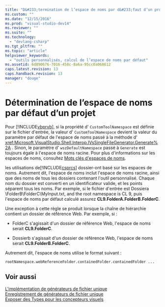 ```yaml
---
title: "D&#233;termination de l’espace de noms par d&#233;faut d’un projet | Microsoft Docs"
ms.custom: ""
ms.date: "12/15/2016"
ms.prod: "visual-studio-dev14"
ms.reviewer: ""
ms.suite: ""
ms.technology: 
  - "devlang-csharp"
ms.tgt_pltfrm: ""
ms.topic: "article"
helpviewer_keywords: 
  - "outils personnalisés, calcul de l’espace de noms par défaut"
ms.assetid: 6d890676-7016-458c-8a6a-95cc0a068612
caps.latest.revision: 13
caps.handback.revision: 13
manager: "douge"
---
```

# D&#233;termination de l’espace de noms par d&#233;faut d’un projet
Pour [!INCLUDE[vbprvb](../code-quality/includes/vbprvb_md.md)], si la propriété d' `CustomToolNamespace` est définie sur le fichier d'entrée, la valeur d' `CustomToolNamespace` devient la valeur du paramètre par défaut de l'espace de noms passé à la méthode d' <xref:Microsoft.VisualStudio.Shell.Interop.IVsSingleFileGenerator.Generate%2A> .  Sinon, le paramètre d' `wszDefaultNamespace` passé à `Generate` est toujours égale à l'espace de noms racine.  Pour plus d'informations sur les espaces de noms, consultez [Mots clés d'espaces de noms](/dotnet/csharp/language-reference/keywords/namespace-keywords).  
  
 les utilisations de[!INCLUDE[csprcs](../data-tools/includes/csprcs_md.md)] dossier\-ont basé sur les espaces de noms.  Autrement dit, l'espace de noms inclut l'espace de noms racine, ainsi que des noms de tous les dossiers contenant l'outil personnalisé.  Chaque nom du dossier est converti en un identificateur valide, et les points séparent tous les noms.  Par exemple, si le fichier d'entrée est Dossiera \\FolderB\\FolderC\\MyInput.txt, and the root namespace is CL 9, puis l'espace de noms par défaut calculé assurez **CL9.FolderA.FolderB.FolderC**.  
  
 Une exception à cette règle se produit lorsque la chaîne de hiérarchie contient un dossier de référence Web.  Par exemple, si :  
  
-   FolderC s'agissait d'un dossier de référence Web, l'espace de noms serait **CL9.FolderC**.  
  
-   Dossierb s'agissait d'un dossier de référence Web, l'espace de noms serait **CL9.FolderB.FolderC**.  
  
 Autrement dit, l'espace de noms utilise le format suivant :  
  
```  
rootNamespace.webReferenceFolder.containedFolder.containedFolder ...  
```  
  
## Voir aussi  
 [L'implémentation de générateurs de fichier unique](../extensibility/internals/implementing-single-file-generators.md)   
 [Enregistrement de générateurs de fichier unique](../extensibility/internals/registering-single-file-generators.md)   
 [Exposer des Types pour les concepteurs visuels](../extensibility/internals/exposing-types-to-visual-designers.md)